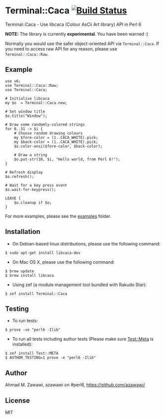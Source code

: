 # Terminal::Caca [![Build Status](https://travis-ci.org/azawawi/perl6-terminal-caca.svg?branch=master)](https://travis-ci.org/azawawi/perl6-terminal-caca)

Terminal::Caca - Use libcaca (Colour AsCii Art library) API in Perl 6

**NOTE:** The library is currently **experimental**. You have been warned :)

Normally you would use the safer object-oriented API via `Terminal::Caca`. If
you need to access raw API for any reason, please use `Terminal::Caca::Raw`.

## Example

```Perl6
use v6;
use Terminal::Caca::Raw;
use Terminal::Caca;

# Initialise libcaca
my $o  = Terminal::Caca.new;

# Set window title
$o.title("Window");

# Draw some randomly-colored strings
for 0..31 -> $i {
    # Choose random drawing colours
    my $fore-color = (1..CACA_WHITE).pick;
    my $back-color = (1..CACA_WHITE).pick;
    $o.color-ansi($fore-color, $back-color);

    # Draw a string
    $o.put-str(10, $i, "Hello world, from Perl 6!");
}

# Refresh display
$o.refresh();

# Wait for a key press event
$o.wait-for-keypress();

LEAVE {
    $o.cleanup if $o;
}
```

For more examples, please see the [examples](examples) folder.

## Installation

* On Debian-based linux distributions, please use the following command:
```
$ sudo apt-get install libcaca-dev
```

* On Mac OS X, please use the following command:
```
$ brew update
$ brew install libcaca
```

* Using zef (a module management tool bundled with Rakudo Star):
```
$ zef install Terminal::Caca
```

## Testing

- To run tests:
```
$ prove -ve "perl6 -Ilib"
```

- To run all tests including author tests (Please make sure
[Test::Meta](https://github.com/jonathanstowe/Test-META) is installed):
```
$ zef install Test::META
$ AUTHOR_TESTING=1 prove -e "perl6 -Ilib"
```

## Author

Ahmad M. Zawawi, azawawi on #perl6, https://github.com/azawawi/

## License

MIT
